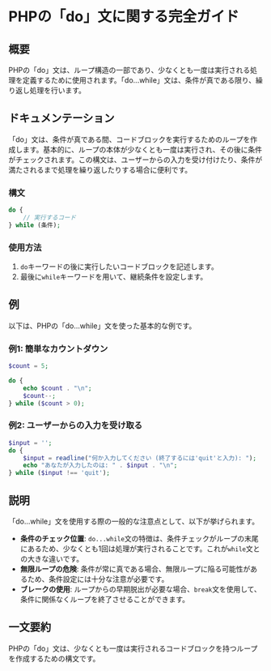 <!--
Meta Description: # PHPの「do」文に関する完全ガイド ## 概要 PHPの「do」文は、ループ構造の一部であり、少なくとも一度は実行される処理を定義するために使用されます。「do...while」文は、条件が真である限り、繰り返し処理を行います。 ## ドキュメンテーション 「do」文は、条件が真である間、コー...
Meta Keywords: while, phpの, count, input, php
-->

# PHPの「do」文に関する完全ガイド

## 概要
PHPの「do」文は、ループ構造の一部であり、少なくとも一度は実行される処理を定義するために使用されます。「do...while」文は、条件が真である限り、繰り返し処理を行います。

## ドキュメンテーション
「do」文は、条件が真である間、コードブロックを実行するためのループを作成します。基本的に、ループの本体が少なくとも一度は実行され、その後に条件がチェックされます。この構文は、ユーザーからの入力を受け付けたり、条件が満たされるまで処理を繰り返したりする場合に便利です。

### 構文
```php
do {
    // 実行するコード
} while (条件);
```

### 使用方法
1. `do`キーワードの後に実行したいコードブロックを記述します。
2. 最後に`while`キーワードを用いて、継続条件を設定します。

## 例
以下は、PHPの「do...while」文を使った基本的な例です。

### 例1: 簡単なカウントダウン
```php
$count = 5;

do {
    echo $count . "\n";
    $count--;
} while ($count > 0);
```

### 例2: ユーザーからの入力を受け取る
```php
$input = '';
do {
    $input = readline("何か入力してください (終了するには'quit'と入力): ");
    echo "あなたが入力したのは: " . $input . "\n";
} while ($input !== 'quit');
```

## 説明
「do...while」文を使用する際の一般的な注意点として、以下が挙げられます。

- **条件のチェック位置**: `do...while`文の特徴は、条件チェックがループの末尾にあるため、少なくとも1回は処理が実行されることです。これが`while`文との大きな違いです。
- **無限ループの危険**: 条件が常に真である場合、無限ループに陥る可能性があるため、条件設定には十分な注意が必要です。
- **ブレークの使用**: ループからの早期脱出が必要な場合、`break`文を使用して、条件に関係なくループを終了させることができます。

## 一文要約
PHPの「do」文は、少なくとも一度は実行されるコードブロックを持つループを作成するための構文です。